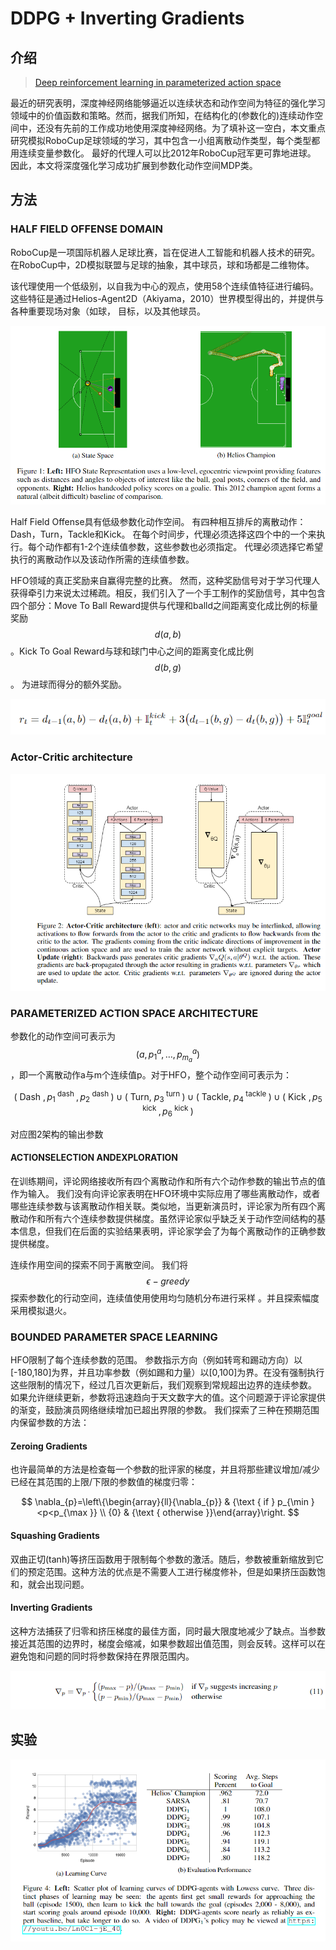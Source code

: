 # DDPG + Inverting Gradients

## 介绍

> [Deep reinforcement learning in parameterized action space](https://arxiv.org/abs/1511.04143)

最近的研究表明，深度神经网络能够逼近以连续状态和动作空间为特征的强化学习领域中的价值函数和策略。然而，据我们所知，在结构化的\(参数化的\)连续动作空间中，还没有先前的工作成功地使用深度神经网络。为了填补这一空白，本文重点研究模拟RoboCup足球领域的学习，其中包含一小组离散动作类型，每个类型都用连续变量参数化。 最好的代理人可以比2012年RoboCup冠军更可靠地进球。 因此，本文将深度强化学习成功扩展到参数化动作空间MDP类。

## 方法

### HALF FIELD OFFENSE DOMAIN

RoboCup是一项国际机器人足球比赛，旨在促进人工智能和机器人技术的研究。在RoboCup中，2D模拟联盟与足球的抽象，其中球员，球和场都是二维物体。

该代理使用一个低级别，以自我为中心的观点，使用58个连续值特征进行编码。这些特征是通过Helios-Agent2D（Akiyama，2010）世界模型得出的，并提供与各种重要现场对象（如球， 目标，以及其他球员。

![](../../.gitbook/assets/image%20%2839%29.png)

Half Field Offense具有低级参数化动作空间。 有四种相互排斥的离散动作：Dash，Turn，Tackle和Kick。 在每个时间步，代理必须选择这四个中的一个来执行。每个动作都有1-2个连续值参数，这些参数也必须指定。 代理必须选择它希望执行的离散动作以及该动作所需的连续值参数。

HFO领域的真正奖励来自赢得完整的比赛。 然而，这种奖励信号对于学习代理人获得牵引力来说太过稀疏。相反，我们引入了一个手工制作的奖励信号，其中包含四个部分：Move To Ball Reward提供与代理和balld之间距离变化成比例的标量奖励 $$d(a, b)$$ 。Kick To Goal Reward与球和球门中心之间的距离变化成比例 $$d(b, g)$$ 。 为进球而得分的额外奖励。

![](../../.gitbook/assets/image%20%28121%29.png)

### Actor-Critic architecture

![](../../.gitbook/assets/image%20%2891%29.png)

### PARAMETERIZED ACTION SPACE ARCHITECTURE

参数化的动作空间可表示为 $$\left(a, p_{1}^{a}, \ldots, p_{m_{a}}^{a}\right)$$ ，即一个离散动作a与m个连续值p。对于HFO，整个动作空间可表示为：

$$
\left(\text { Dash }, p_{1}^{\text { dash }}, p_{2}^{\text { dash }}\right) \cup\left(\text { Turn, } p_{3}^{\text { turn }}\right) \cup\left(\text { Tackle, } p_{4}^{\text { tackle }}\right) \cup\left(\text { Kick }, p_{5}^{\text { kick }}, p_{6}^{\text { kick }}\right)
$$

对应图2架构的输出参数

#### ACTIONSELECTION ANDEXPLORATION

在训练期间，评论网络接收所有四个离散动作和所有六个动作参数的输出节点的值作为输入。 我们没有向评论家表明在HFO环境中实际应用了哪些离散动作，或者哪些连续参数与该离散动作相关联。类似地，当更新演员时，评论家为所有四个离散动作和所有六个连续参数提供梯度。虽然评论家似乎缺乏关于动作空间结构的基本信息，但我们在后面的实验结果表明，评论家学会了为每个离散动作的正确参数提供梯度。

连续作用空间的探索不同于离散空间。 我们将 $$\epsilon-greedy$$探索参数化的行动空间，连续值使用使用均匀随机分布进行采样 。并且探索幅度采用模拟退火。

### BOUNDED PARAMETER SPACE LEARNING

HFO限制了每个连续参数的范围。 参数指示方向（例如转弯和踢动方向）以\[-180,180\]为界，并且功率参数（例如踢和力量）以\[0,100\]为界。在没有强制执行这些限制的情况下，经过几百次更新后，我们观察到常规超出边界的连续参数。 如果允许继续更新，参数将迅速趋向于天文数字大的值。这个问题源于评论家提供的渐变，鼓励演员网络继续增加已超出界限的参数。 我们探索了三种在预期范围内保留参数的方法：

#### Zeroing Gradients

也许最简单的方法是检查每一个参数的批评家的梯度，并且将那些建议增加/减少已经在其范围的上限/下限的参数值的梯度归零：

$$
\nabla_{p}=\left\{\begin{array}{ll}{\nabla_{p}} & {\text { if } p_{\min }<p<p_{\max }} \\ {0} & {\text { otherwise }}\end{array}\right.
$$

#### Squashing Gradients

双曲正切\(tanh\)等挤压函数用于限制每个参数的激活。随后，参数被重新缩放到它们的预定范围。这种方法的优点是不需要人工进行梯度修补，但是如果挤压函数饱和，就会出现问题。

#### Inverting Gradients

这种方法捕获了归零和挤压梯度的最佳方面，同时最大限度地减少了缺点。当参数接近其范围的边界时，梯度会缩减，如果参数超出值范围，则会反转。这样可以在避免饱和问题的同时将参数保持在界限范围内。

![](../../.gitbook/assets/image%20%28105%29.png)

## 实验

![](../../.gitbook/assets/image%20%2835%29.png)



